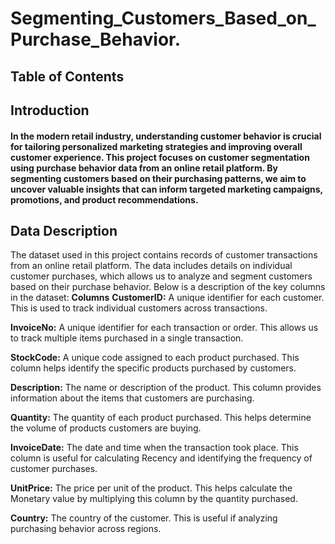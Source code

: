 # Segmenting_Customers_Based_on_Purchase_Behavior.

## Table of Contents


## Introduction
#### In the modern retail industry, understanding customer behavior is crucial for tailoring personalized marketing strategies and improving overall customer experience. This project focuses on customer segmentation using purchase behavior data from an online retail platform. By segmenting customers based on their purchasing patterns, we aim to uncover valuable insights that can inform targeted marketing campaigns, promotions, and product recommendations.

## Data Description
The dataset used in this project contains records of customer transactions from an online retail platform. The data includes details on individual customer purchases, which allows us to analyze and segment customers based on their purchase behavior. Below is a description of the key columns in the dataset:
**Columns**
**CustomerID:** A unique identifier for each customer. This is used to track individual customers across transactions.

**InvoiceNo:** A unique identifier for each transaction or order. This allows us to track multiple items purchased in a single transaction.

**StockCode:** A unique code assigned to each product purchased. This column helps identify the specific products purchased by customers.

**Description:** The name or description of the product. This column provides information about the items that customers are purchasing.

**Quantity:** The quantity of each product purchased. This helps determine the volume of products customers are buying.

**InvoiceDate:** The date and time when the transaction took place. This column is useful for calculating Recency and identifying the frequency of customer purchases.

**UnitPrice:** The price per unit of the product. This helps calculate the Monetary value by multiplying this column by the quantity purchased.

**Country:** The country of the customer. This is useful if analyzing purchasing behavior across regions.
